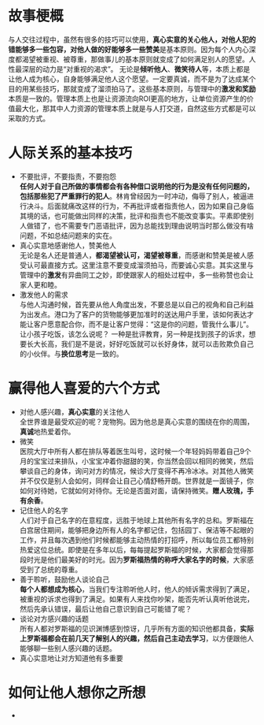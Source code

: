 # 故事梗概
与人交往过程中，虽然有很多的技巧可以使用，**真心实意的关心他人，对他人犯的错能够多一些包容，对他人做的好能够多一些赞美**是基本原则。因为每个人内心深度都渴望被重视、被尊重，那做事儿的基本原则就变成了如何满足别人的愿望。人性最深层的动力是“对重视的渴求”。
无论是**倾听他人**、**微笑待人**等，本质上都是让他人成为核心，自身能够满足他人这个愿望。一定要真诚，而不是为了达成某个目的用某些技巧，那就变成了溜须拍马了。这些基本原则，与管理中的**激发和奖励**本质是一致的。管理本质上也是让资源流向ROI更高的地方，让单位资源产生的价值最大化，那其中人力资源的管理本质上就是与人打交道，自然这些方式都是可以采取的方式。
# 人际关系的基本技巧
+ 不要批评，不要指责，不要抱怨	<br/>
**任何人对于自己所做的事情都会有各种借口说明他的行为是没有任何问题的，包括那些犯了严重罪行的犯人**。林肯曾经因为一时冲动，侮辱了别人，被逼进行决斗。后面就痛改这样的行为，不再批评或者指责他人，因为如果自己身临其境的话，也可能做出同样的决策，批评和指责也不能改变事实。平素即使别人做错了，也不需要专门恶语批评，因为总能找到理由说明当时那么做没有啥问题，不如总结问题来的实在。
+ 真心实意地感谢他人，赞美他人	<br/>
无论是名人还是普通人，**都渴望被认可，渴望被尊重**，而感谢和赞美是被人感受认可最直接方式。这里注意不要变成溜须拍马，而要诚心实意。其实这里与管理中的**激发**有异曲同工之妙，即使跟家人的相处过程中，多一些称赞也会让家人更和睦。
+ 激发他人的需求	<br/>
与他人沟通时候，首先要从他人角度出发，不要总是以自己的视角和自己利益为出发点。港口为了客户的货物能够更加准时的送达用户手里，该如何表达才能让客户愿意配合你，而不是让客户觉得：“这是你的问题，管我什么事儿”。让小孩子吃饭，该怎么说呢？ 一种是批评教育，另一种是找到孩子的诉求，想要长大长高，我们是不是说，好好吃饭就可以长好身体，就可以击败欺负自己的小伙伴。与**换位思考**是一致的。
# 赢得他人喜爱的六个方式
+ 对他人感兴趣，**真心实意**的关注他人 <br/>
全世界谁是最受欢迎的呢？宠物狗。因为他总是真心实意的围绕在你的周围，**真诚**地热爱着你。
+ 微笑<br/>
医院大厅中所有人都在排队等着医生叫号，这时候一个年轻妈妈带着自己9个月的宝宝过来排队，小宝宝冲着你甜甜的笑，你当然会回以相同的微笑，然后攀谈自己的身体，询问对方的情况，候诊大厅变得不再冷冰冰。对其他人微笑并不仅仅是别人会如何，同样会让自己心情舒畅开朗。世界就是一面镜子，你如何对待她，它就如何对待你。无论是否面对面，请保持微笑。**赠人玫瑰，手有余香**。
+ 记住他人的名字<br/>
人们对于自己名字的在意程度，远胜于地球上其他所有名字的总和。罗斯福在白宫居住期间，能够把身边所有人的名字都记住，包括园丁、保洁等不起眼的工作，并且每次遇到他们时候都能够主动热情的打招呼，所以每位员工都特别热爱这位总统。即使是在多年以后，每每提起罗斯福的时候，大家都会觉得那段时光是他们最美好的时光。因为**罗斯福热情的称呼大家名字的时候**，大家感受到了总统的尊重。
+ 善于聆听，鼓励他人谈论自己 <br/>
**每个人都想成为核心**，当我们专注聆听他人时，他人的倾诉需求得到了满足，被重视的诉求也得到了满足。如果有人来找你吵架，能否先听认真听他说完，然后先承认错误，最后让他自己意识到自己可能错了呢？
+ 谈论对方感兴趣的话题<br/>
所有人都对罗斯福的见识渊博感到惊讶，几乎所有方面的知识他都具备，**实际上罗斯福都会在前几天了解别人的兴趣，然后自己主动去学习**，以方便跟他人能够聊一些别人感兴趣的话题。
+ 真心实意地让对方知道他有多重要<br/>
# 如何让他人想你之所想
+ 
